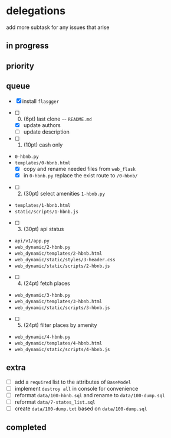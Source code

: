 # delegations

add more subtask for any issues that arise

## in progress

## priority

## queue

- [x] install `flasgger`

- [ ] 0. (6pt) last clone --  `README.md`
	- [x] update authors
	- [ ] update description

- [ ] 1. (10pt) cash only
- `0-hbnb.py`
- `templates/0-hbnb.html`
	- [x] copy and rename needed files from `web_flask`
	- [x] in `0-hbnb.py` replace the exist route to `/0-hbnb/`

- [ ] 2. (30pt) select amenities
 `1-hbnb.py`
- `templates/1-hbnb.html`
- `static/scripts/1-hbnb.js`

- [ ] 3. (30pt) api status
- `api/v1/app.py`
- `web_dynamic/2-hbnb.py`
- `web_dynamic/templates/2-hbnb.html`
- `web_dynamic/static/styles/3-header.css`
- `web_dynamic/static/scripts/2-hbnb.js`

- [ ] 4. (24pt) fetch places
- `web_dynamic/3-hbnb.py`
- `web_dynamic/templates/3-hbnb.html`
- `web_dynamic/static/scripts/3-hbnb.js`

- [ ] 5. (24pt) filter places by amenity
- `web_dynamic/4-hbnb.py`
- `web_dynamic/templates/4-hbnb.html`
- `web_dynamic/static/scripts/4-hbnb.js`

## extra

- [ ] add a `required` list to the attributes of `BaseModel`
- [ ] implement `destroy all` in console for convenience
- [ ] reformat `data/100-hbnb.sql` and rename to `data/100-dump.sql`
- [ ] reformat `data/7-states_list.sql`
- [ ] create `data/100-dump.txt` based on `data/100-dump.sql`

## completed
